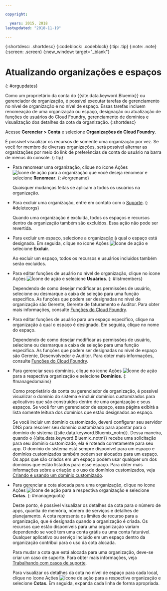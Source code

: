 ```yaml
---

copyright:

  years: 2015, 2018
lastupdated: "2018-11-19"

---
```


{:shortdesc: .shortdesc}
{:codeblock: .codeblock}
{:tip: .tip}
{:note: .note}
{:screen: .screen}
{:new_window: target="_blank"}


# Atualizando organizações e espaços
{: #orgupdates}

Como um proprietário da conta do {{site.data.keyword.Bluemix}} ou gerenciador de organização, é possível executar tarefas de gerenciamento no nível de organização e no nível de espaço. Essas tarefas incluem renomeação de uma organização
ou espaço, designação ou atualização de funções de usuários do Cloud Foundry, gerenciamento de domínios e
visualização dos detalhes da cota da organização. 
{:shortdesc}

Acesse **Gerenciar > Conta** e selecione **Organizações do Cloud Foundry**.

É possível visualizar os recursos de somente uma organização por vez. Se você for membro de diversas
organizações, será possível alternar as organizações por meio do link de preferências de conta do usuário na
barra de menus do console.
{: tip}

  * Para renomear uma organização, clique no ícone Ações ![Ícone de ação](../icons/action-menu-icon.svg) para a organização que você deseja renomear e selecione **Renomear**.
    {: #orgrename}

    Quaisquer mudanças feitas se aplicam a todos os usuários na organização.
    
  * Para excluir uma organização, entre em contato com o
[Suporte](/docs/get-support/howtogetsupport.html).
    {: #deleteorgs}
  
    Quando uma organização é excluída, todos
os espaços e recursos dentro da organização também são excluídos. Essa ação não pode ser revertida. 
    
  * Para excluir um espaço, selecione a organização à qual o espaço está designado. Em seguida, clique no ícone Ações ![Ícone de ação](../icons/action-menu-icon.svg) e selecione **Excluir**.

    Ao excluir um espaço, todos os recursos e usuários incluídos também serão excluídos. 
    
  * Para editar funções de usuário no nível de organização, clique no ícone Ações ![Ícone de ação](../icons/action-menu-icon.svg) e selecione **Usuários**.
    {: #listmembers}
  
    Dependendo de como desejar modificar as permissões de usuário, selecione ou desmarque a caixa de seleção para uma função específica. As funções que podem ser designadas no nível de organização são Gerente, Gerente de faturamento e Auditor. Para obter mais informações, consulte [Funções do Cloud Foundry](/docs/iam/cfaccess.html#cfroles).
    
  * Para editar funções de usuário para um espaço específico, clique na organização à qual o espaço é designado. Em seguida, clique no nome do espaço. 

    Dependendo de como desejar modificar as permissões de usuário, selecione ou desmarque a caixa de seleção para uma função específica. As funções que podem ser designadas no nível de espaço são Gerente, Desenvolvedor e Auditor. Para obter mais informações, consulte [Funções do Cloud Foundry](/docs/iam/cfaccess.html#cfroles).

  * Para gerenciar seus domínios, clique no ícone Ações ![Ícone de ação](../icons/action-menu-icon.svg) para a respectiva organização e selecione **Domínios**.
{: #managedomains}

    Como proprietário da conta ou gerenciador de organização, é possível visualizar o domínio do sistema
e incluir domínios customizados para aplicativos que são construídos dentro de uma organização e seus espaços. Se você for um gerenciador de espaço, essa página exibirá a lista somente leitura dos domínios que estão designados ao espaço.
    
    Se você incluir um domínio customizado, deverá
configurar seu servidor DNS para resolver seu domínio customizado para apontar para o
domínio do sistema {{site.data.keyword.Bluemix_notm}}. Dessa maneira, quando o
{{site.data.keyword.Bluemix_notm}} recebe uma solicitação para seu domínio customizado, ela é roteada
corretamente para seu app. O domínio do sistema está sempre disponível para um espaço e domínios customizados também podem ser alocados para um espaço. Os apps que são criados em um espaço podem usar qualquer um dos domínios que estão listados para esse espaço. Para obter mais informações sobre a criação e o uso de domínios customizados, veja [Criando e usando um domínio customizado](/docs/apps/updapps.html#domain).

  * Para gerenciar a cota alocada para uma organização, clique no ícone Ações ![Ícone de ação](../icons/action-menu-icon.svg) para a respectiva organização e selecione **Cotas**.
    {: #managequota}
  
    Deste ponto, é possível visualizar os detalhes da cota para o número de apps, quantia de memória, número de serviços e detalhes de planejamento. A cota representa os limites de recurso para a organização, que é designada quando a organização é criada. Os recursos que estão disponíveis
para uma organização variam dependendo se você tem uma conta grátis ou uma conta faturável. Qualquer aplicativo ou serviço incluído em um espaço dentro da organização contribui para o uso da cota alocada.
    
    Para mudar a cota que está alocada para uma organização, deve-se criar um caso de suporte. Para obter mais informações, veja [Trabalhando com casos de suporte](/docs/get-support/opencase.html#open-case).
    
    Para visualizar os detalhes da cota no nível de espaço para cada local, clique no ícone Ações ![Ícone de ação](../icons/action-menu-icon.svg) para a respectiva organização e selecione **Cotas**. Em seguida, expanda cada linha de forma apropriada. 
